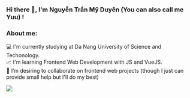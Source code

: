 ### Hi there 👋, I'm Nguyễn Trần Mỹ Duyên (You can also call me Yuu) !

### About me: 

💻 I'm currently studying at Da Nang University of Science and Techonology.<br>
📈 I'm learning Frontend Web Development with JS and VueJS.<br>
👯 I’m desiring to collaborate on frontend web projects (though I just can provide small help but I'll do my best)<br>

<!-- - 🔭 I’m currently working on ...
- 🌱 I’m currently learning ...
- 👯 I’m looking to collaborate on ...
- 🤔 I’m looking for help with ...
- 💬 Ask me about ...
- 📫 How to reach me: ...
- 😄 Pronouns: ...
- ⚡ Fun fact: ...
 -->

<img src="https://github-readme-stats.vercel.app/api?username=nt-myduyen&&show_icons=true&title_color=00ffff&icon_color=cc66ff&text_color=daf7dc&bg_color=1e2731">
